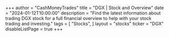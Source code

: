 +++
author = "CashMoneyTrades"
title = "DGX | Stock and Overview"
date = "2024-01-12T10:00:00"
description = "Find the latest information about trading DGX stock for a full financial overview to help with your stock trading and investing."
tags = [
   "Stocks",
]
layout = "stocks"
ticker = "DGX"
disableListPage = true
+++
